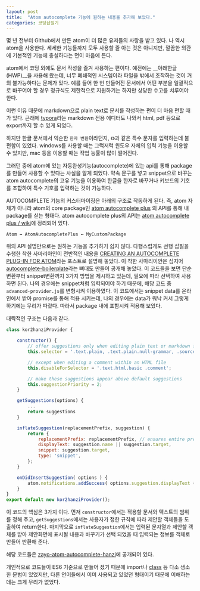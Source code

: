 ```yaml
---
layout: post
title:  "Atom autocomplete 기능에 원하는 내용을 추가해 보았다."
categories: 코딩삽질기
---
```


몇 년 전부터 Github에서 만든 atom이 더 많은 유저들의 사랑을 받고 있다. 나 역시 atom을 사용한다. 세세한 기능들까지 모두 사용할 줄 아는 것은 아니지만, 깔끔한 외관에 기본적인 기능에 충실하다는 면이 마음에 든다.

atom에서 코딩 외에도 문서 작성을 즐겨 사용하는 편이다. 예전에는 __아래한글(HWP)__을 사용해 왔는데, 너무 폐쇄적인 시스템이라 파일을 밖에서 조작하는 것이 거의 불가능하다는 문제가 있다. 예를 들어 한 번 만들어진 문서에서 어떤 부분을 일괄적으로 바꾸어야 할 경우 정규식도 제한적으로 지원하기는 하지만 상당한 수고를 치루어야 한다.

이런 이유 때문에 markdown으로 plain text로 문서를 작성하는 편이 더 마음 편할 때가 있다. 근래에 [typora](https://typora.io/)라는 markdown 전용 에디터도 나와서 html, pdf 등으로 export까지 할 수 있게 되었다.

하지만 한글 문서에서 익순한 `한자 변환`이라던지, `《》`과 같은 특수 문자를 입력하는데 불편함이 있었다. windows를 사용할 때는 그럭저럭 윈도우 자체의 입력 기능을 이용할 수 있지만, mac 등을 이용할 때는 작업 능률이 많이 떨어진다.

그러던 중에 atom에 있는 자동완성기능(autocomplete)에 있는 api를 통해 package를 만들어 사용할 수 있다는 사실을 알게 되었다. 약속 문구를 넣고 snippet으로 바꾸는 atom autocomplete의 고유 기능을 이용하여 한글을 한자로 바꾸거나 키보드의 기호를 조합하여 특수 기호를 입력하는 것이 가능하다.

AUTOCOMPLETE 기능의 커스터마이징은 아래의 구조로 작동하게 된다. 즉, atom 자체가 아니라 atom의 core package인 [atom autocomplete plus](https://github.com/atom/autocomplete-plus) 의 API를 통해 내 package를 싣는 형태다. atom autocomplete plus의 API는 [atom autocomplete plus / wiki](https://github.com/atom/autocomplete-plus/wiki)에 정리되어 있다.

```
Atom ↔ AtomAutocompletePlus ↔ MyCustomPackage
```

위의 API 설명만으로는 원하는 기능을 추가하기 쉽지 않다. 다행스럽게도 선행 삽질을 수행한 착한 사마리아인이 전반적인 내용을 [CREATING AN AUTOCOMPLETE PLUG-IN FOR ATOM](https://codersblock.com/blog/creating-an-autocomplete-plug-in-for-atom/)라는 포스트로 설명해 놓았다. 이 착한 사마리이안은 심지어 [autocomplete-boilerplate](https://atom.io/packages/autocomplete-boilerplate)라는 뼈대도 만들어 공개해 놓았다. 이 코드들을 보면 단순변환부터 snippet변환까지 3가지 방법을 제시하고 있는데, 필요에 따라 선택하여 사용하면 된다. 나의 경우에는 snippet처럼 입력되어야 하기 때문에, 해당 코드 중 `advanced-provider.js`를 변형시켜 이용하였다. 이 코드에서는 snippet data를 온라인에서 받아 promise를 통해 적용 시키는데, 나의 경우에는 data가 워낙 커서 그렇게 하기에는 무리가 따랐다. 따라서 package 내에 포함시켜 적용해 보았다.

대략적인 구조는 다음과 같다.

```JavaScript
class kor2hanziProvider {

	constructor() {
		// offer suggestions only when editing plain text or markdown files
		this.selector = '.text.plain, .text.plain.null-grammar, .source.gfm';

		// except when editing a comment within an HTML file
		this.disableForSelector = '.text.html.basic .comment';

		// make these suggestions appear above default suggestions
		this.suggestionPriority = 2;
	}

	getSuggestions(options) {
		...
		return suggestions
	}

	inflateSuggestion(replacementPrefix, suggestion) {
		return {
			replacementPrefix: replacementPrefix, // ensures entire prefix is replaced
			displayText: suggestion.name || suggestion.target,
			snippet: suggestion.target,
			type: 'snippet',
		};
	}

	onDidInsertSuggestion( options ) {
		atom.notifications.addSuccess( options.suggestion.displayText + ' was inserted.' );
	}
}
export default new kor2hanziProvider();
```

이 코드의 핵심은 3가지 이다. 먼저 `constructor`에서는 적용할 문서와 텍스트의 범위를 정해 주고, `getSuggestions`에서는 사용자가 정한 규칙에 따라 제안할 객체들을 도출하여 return한다. 마지막으로 `inflateSuggestion`에서는 입력된 문자열과 제안할 객체를 받아 제안화면에 표시될 내용과 바꾸기가 선택 되었을 때 입력되는 정보를 객체로 만들어 반환해 준다.

해당 코드들은 [zayo-atom-autocomplete-hanzi](https://github.com/pinedance/zayo-atom-autocomplete-hanzi)에 공개되어 있다.

개인적으로 코드들이 ES6 기준으로 만들어 졌기 때문에 import나 [class](https://developer.mozilla.org/en-US/docs/Web/JavaScript/Reference/Classes) 등 다소 생소한 문법이 있었지만, 다른 언어들에서 이미 사용되고 있었던 형태이기 때문에 이해하는데는 크게 무리가 없었다.
